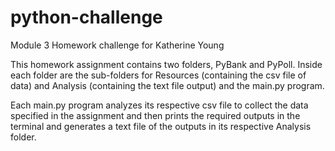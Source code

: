 # python-challenge
Module 3 Homework challenge for Katherine Young

This homework assignment contains two folders, PyBank and PyPoll. Inside each folder are the sub-folders for Resources (containing the csv file of data) and Analysis (containing the text file output) and the main.py program. 

Each main.py program analyzes its respective csv file to collect the data specified in the assignment and then prints the required outputs in the terminal and generates a text file of the outputs in its respective Analysis folder. 